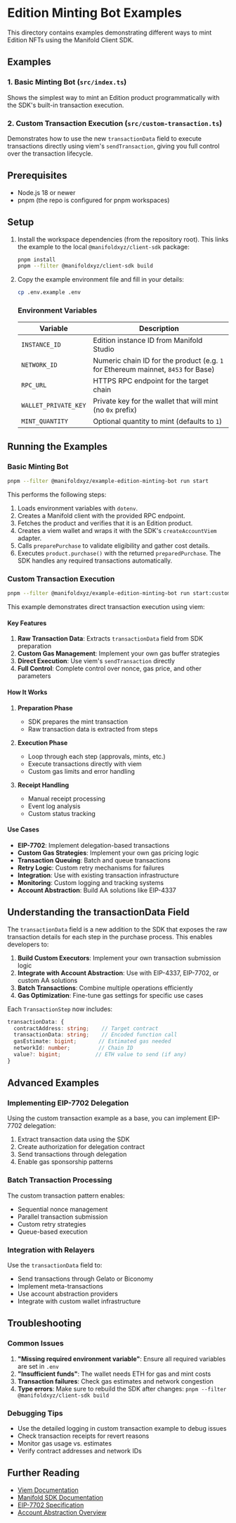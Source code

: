 # Edition Minting Bot Examples

This directory contains examples demonstrating different ways to mint Edition NFTs using the Manifold Client SDK.

## Examples

### 1. Basic Minting Bot (`src/index.ts`)
Shows the simplest way to mint an Edition product programmatically with the SDK's built-in transaction execution.

### 2. Custom Transaction Execution (`src/custom-transaction.ts`)
Demonstrates how to use the new `transactionData` field to execute transactions directly using viem's `sendTransaction`, giving you full control over the transaction lifecycle.

## Prerequisites

- Node.js 18 or newer
- pnpm (the repo is configured for pnpm workspaces)

## Setup

1. Install the workspace dependencies (from the repository root). This links the example to the local `@manifoldxyz/client-sdk` package:
   ```bash
   pnpm install
   pnpm --filter @manifoldxyz/client-sdk build
   ```

2. Copy the example environment file and fill in your details:
   ```bash
   cp .env.example .env
   ```

   ### Environment Variables
   | Variable | Description |
   | --- | --- |
   | `INSTANCE_ID` | Edition instance ID from Manifold Studio |
   | `NETWORK_ID` | Numeric chain ID for the product (e.g. `1` for Ethereum mainnet, `8453` for Base) |
   | `RPC_URL` | HTTPS RPC endpoint for the target chain |
   | `WALLET_PRIVATE_KEY` | Private key for the wallet that will mint (no `0x` prefix) |
   | `MINT_QUANTITY` | Optional quantity to mint (defaults to `1`) |

## Running the Examples

### Basic Minting Bot
```bash
pnpm --filter @manifoldxyz/example-edition-minting-bot run start
```

This performs the following steps:
1. Loads environment variables with `dotenv`.
2. Creates a Manifold client with the provided RPC endpoint.
3. Fetches the product and verifies that it is an Edition product.
4. Creates a viem wallet and wraps it with the SDK's `createAccountViem` adapter.
5. Calls `preparePurchase` to validate eligibility and gather cost details.
6. Executes `product.purchase()` with the returned `preparedPurchase`. The SDK handles any required transactions automatically.

### Custom Transaction Execution
```bash
pnpm --filter @manifoldxyz/example-edition-minting-bot run start:custom
```

This example demonstrates direct transaction execution using viem:

#### Key Features
1. **Raw Transaction Data**: Extracts `transactionData` field from SDK preparation
2. **Custom Gas Management**: Implement your own gas buffer strategies
3. **Direct Execution**: Use viem's `sendTransaction` directly
4. **Full Control**: Complete control over nonce, gas price, and other parameters

#### How It Works

1. **Preparation Phase**
   - SDK prepares the mint transaction
   - Raw transaction data is extracted from steps
   
2. **Execution Phase**
   - Loop through each step (approvals, mints, etc.)
   - Execute transactions directly with viem
   - Custom gas limits and error handling
   
3. **Receipt Handling**
   - Manual receipt processing
   - Event log analysis
   - Custom status tracking

#### Use Cases

- **EIP-7702**: Implement delegation-based transactions
- **Custom Gas Strategies**: Implement your own gas pricing logic
- **Transaction Queuing**: Batch and queue transactions
- **Retry Logic**: Custom retry mechanisms for failures
- **Integration**: Use with existing transaction infrastructure
- **Monitoring**: Custom logging and tracking systems
- **Account Abstraction**: Build AA solutions like EIP-4337

## Understanding the transactionData Field

The `transactionData` field is a new addition to the SDK that exposes the raw transaction details for each step in the purchase process. This enables developers to:

1. **Build Custom Executors**: Implement your own transaction submission logic
2. **Integrate with Account Abstraction**: Use with EIP-4337, EIP-7702, or custom AA solutions
3. **Batch Transactions**: Combine multiple operations efficiently
4. **Gas Optimization**: Fine-tune gas settings for specific use cases

Each `TransactionStep` now includes:
```typescript
transactionData: {
  contractAddress: string;    // Target contract
  transactionData: string;    // Encoded function call
  gasEstimate: bigint;       // Estimated gas needed
  networkId: number;         // Chain ID
  value?: bigint;           // ETH value to send (if any)
}
```

## Advanced Examples

### Implementing EIP-7702 Delegation

Using the custom transaction example as a base, you can implement EIP-7702 delegation:

1. Extract transaction data using the SDK
2. Create authorization for delegation contract
3. Send transactions through delegation
4. Enable gas sponsorship patterns

### Batch Transaction Processing

The custom transaction pattern enables:
- Sequential nonce management
- Parallel transaction submission
- Custom retry strategies
- Queue-based execution

### Integration with Relayers

Use the `transactionData` field to:
- Send transactions through Gelato or Biconomy
- Implement meta-transactions
- Use account abstraction providers
- Integrate with custom wallet infrastructure

## Troubleshooting

### Common Issues

1. **"Missing required environment variable"**: Ensure all required variables are set in `.env`
2. **"Insufficient funds"**: The wallet needs ETH for gas and mint costs
3. **Transaction failures**: Check gas estimates and network congestion
4. **Type errors**: Make sure to rebuild the SDK after changes: `pnpm --filter @manifoldxyz/client-sdk build`

### Debugging Tips

- Use the detailed logging in custom transaction example to debug issues
- Check transaction receipts for revert reasons
- Monitor gas usage vs. estimates
- Verify contract addresses and network IDs

## Further Reading

- [Viem Documentation](https://viem.sh)
- [Manifold SDK Documentation](../../docs/README.md)
- [EIP-7702 Specification](https://eips.ethereum.org/EIPS/eip-7702)
- [Account Abstraction Overview](https://ethereum.org/en/roadmap/account-abstraction/)
